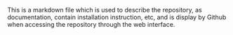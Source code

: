 This is a markdown file which is used to describe the repository, as documentation, contain installation instruction, etc, and is display by Github when accessing
the repository through the web interface.
